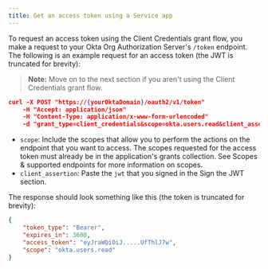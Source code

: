 ```yaml
---
title: Get an access token using a Service app
---
```

To request an access token using the Client Credentials grant flow, you make a request to your Okta Org Authorization Server's `/token` endpoint. The following is an example request for an access token (the JWT is truncated for brevity):

> **Note:** Move on to the <GuideLink link="../save-access-token">next section</GuideLink> if you aren't using the Client Credentials grant flow.

```json
curl -X POST "https://{yourOktaDomain}/oauth2/v1/token"
    -H "Accept: application/json"
    -H "Content-Type: application/x-www-form-urlencoded"
    -d "grant_type=client_credentials&scope=okta.users.read&client_assertion_type=urn%3Aietf%3Aparams%3Aoauth%3Aclient-assertion-type%3Ajwt-bearer&client_assertion=eyJhbGciOiJSUzI1NiJ9.eyJzdWIiOiIwb2Fua3JrMHJqYXJBOXhpSzBoNyIsImlzcyI6IjBvYW5rcmswcmphckE5eGlLMGg3IiwiYXVkIjoiaHR0cHM6Ly9nZW5lcmljb2lkYy5va3RhcHJldmlldy5jb20vb2F1dGgyL3YxL3Rva2VuIiwiaWF0IjoxNTY5NDI2NDY1LCJleHAiOjE1Njk0MjcwNjUsImp0aSI6IjUxMzNiY2M4LTBkNTctNDlhZi04YTZjLTMyNThkMjlmODIzYiJ9.MdYZ6haG3zK2fEXSHmqqM9RFcM0hDGarl_9yy-8ZHtVCuiKBokbUoP2Bq4rCCq8DGaw-x2xT4cOWPGJV1P6nOS9OD2oGAfpbTg6IfwLvwumaQN3h34oPQS3jCntCbYY8b1lNaWGcBugB1rCPrUA5Xp3RQmF-ABMSk3ZT3De54aH4jtxQtopaUHIeWDD9iqvPZPJYkphstQXrv4SS3YkUbX9hS-2FkcwBS8bkpBC32Q4fTkXXK4bMDwRQGA8TdLHYFZymQIQR6ouvvEmz56hPqREq911l_vBUOw8-MLeL8l8QmmDmFlu-m1cZW-a2-AaKyj8LafbiKzeWeNsI6W7VAA"
```

* `scope`: Include the scopes that allow you to perform the actions on the endpoint that you want to access. The scopes requested for the access token must already be in the <GuideLink link="../define-allowed-scopes">application's grants collection</GuideLink>. See <GuideLink link="../scopes">Scopes & supported endpoints</GuideLink> for more information on scopes.
* `client_assertion`: Paste the `jwt` that you signed in the <GuideLink link="../use-client-credentials-grant-flow/#sign-the-jwt">Sign the JWT</GuideLink> section.

The response should look something like this (the token is truncated for brevity):

```json
{
    "token_type": "Bearer",
    "expires_in": 3600,
    "access_token": "eyJraWQiOiJ.....UfThlJ7w",
    "scope": "okta.users.read"
}
```

<NextSectionLink/>
